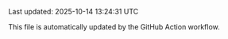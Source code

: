 Last updated: 2025-10-14 13:24:31 UTC

This file is automatically updated by the GitHub Action workflow.
